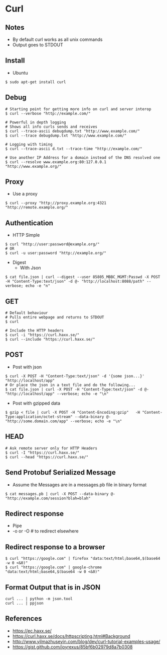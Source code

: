 # Curl

## Notes
* By default curl works as all unix commands
 * Output goes to STDOUT

## Install
* Ubuntu
```
$ sudo apt-get install curl
```

## Debug
```
# Starting point for getting more info on curl and server interop
$ curl --verbose "http://example.com/"

# Powerful in depth logging
# Shows all info curls sends and receives
$ curl --trace-ascii debugdump.txt "http://www.example.com/"
$ curl --trace debugdump.txt "http://www.example.com/"

# Logging with timing
$ curl --trace-ascii d.txt --trace-time "http://example.com/"

# Use another IP Address for a domain instead of the DNS resolved one
$ curl --resolve www.example.org:80:127.0.0.1 "http://www.example.org/"
```

## Proxy
* Use a proxy
```
$ curl --proxy "http://proxy.example.org:4321 "http://remote.example.org/"
```

## Authentication
* HTTP Simple
```
$ curl "http://user:password@example.org/"
# OR
$ curl -u user:password "http://example.org/"
```
* Digest
  * With Json
```
$ cat file.json | curl --digest --user 85805_MBBC_MGMT:Passwd -X POST -H "Content-Type:text/json" -d @- "http://localhost:8088/path" --verbose; echo -e "n"
```

## GET
```
# Default behaviour
# Pulls entire webpage and returns to STDOUT
$ curl 

# Include the HTTP headers
$ curl -i "https://curl.haxx.se/"
$ curl --include "https://curl.haxx.se/"
```

## POST
* Post with json
```
$ curl -X POST -H "Content-Type:text/json" -d '{some json...}' "http://localhost/app"
# Or place the json in a text file and do the following...
$ cat file.json | curl -X POST -H "Content-Type:text/json" -d @- "http://localhost/app" --verbose; echo -e "\n"
```

* Post with gzipped data
```
$ gzip < file | curl -X POST -H "Content-Encoding:gzip"   -H "Content-Type:application/octet-stream" --data-binary @- "http://some.domain.com/app" --verbose; echo -e "\n"

```
## HEAD
```
# Ask remote server only for HTTP Headers
$ curl -I "https://curl.haxx.se/"
$ curl --head "https://curl.haxx.se/"
```

## Send Protobuf Serialized Message
* Assume the Messages are in a messages.pb file in binary format
```
$ cat messages.pb | curl -X POST --data-binary @- "http://example.com/session?blah=blah"
```
## Redirect response
* Pipe
* -o or -O # to redirect elsewhere

## Redirect response to a browser
```
$ curl "https://google.com" | firefox "data:text/html;base64,$(base64 -w 0 <&0)"
$ curl "https://google.com" | google-chrome "data:text/html;base64,$(base64 -w 0 <&0)"
```

## Format Output that is in JSON
```
curl ... | python -m json.tool
curl ... | ppjson
```

## References
* https://ec.haxx.se/
* https://curl.haxx.se/docs/httpscripting.html#Background
* http://www.yilmazhuseyin.com/blog/dev/curl-tutorial-examples-usage/
* https://gist.github.com/joyrexus/85bf6b02979d8a7b0308
